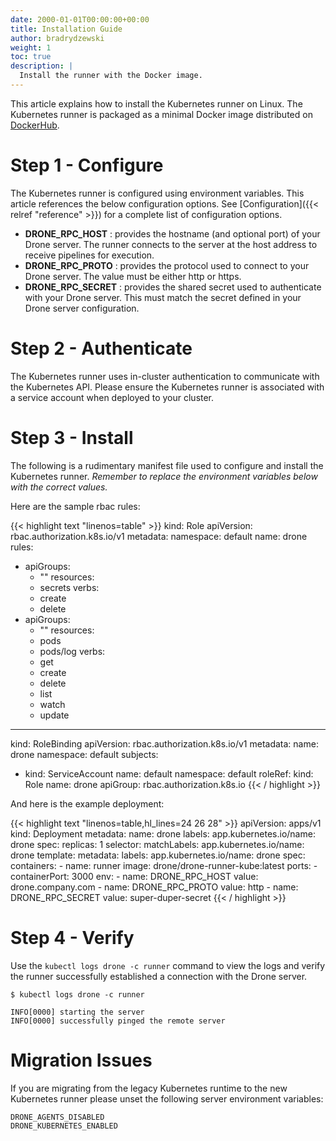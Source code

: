 ```yaml
---
date: 2000-01-01T00:00:00+00:00
title: Installation Guide
author: bradrydzewski
weight: 1
toc: true
description: |
  Install the runner with the Docker image.
---
```


This article explains how to install the Kubernetes runner on Linux. The Kubernetes runner is packaged as a minimal Docker image distributed on [DockerHub](https://hub.docker.com/r/drone/drone-runner-kube).

# Step 1 - Configure

The Kubernetes runner is configured using environment variables. This article references the below configuration options. See [Configuration]({{< relref "reference" >}}) for a complete list of configuration options.

- __DRONE_RPC_HOST__
  : provides the hostname (and optional port) of your Drone server. The runner connects to the server at the host address to receive pipelines for execution.
- __DRONE_RPC_PROTO__
  : provides the protocol used to connect to your Drone server. The value must be either http or https.
- __DRONE_RPC_SECRET__
  : provides the shared secret used to authenticate with your Drone server. This must match the secret defined in your Drone server configuration.

# Step 2 - Authenticate

The Kubernetes runner uses in-cluster authentication to communicate with the Kubernetes API. Please ensure the Kubernetes runner is associated with a service account when deployed to your cluster.

# Step 3 - Install

The following is a rudimentary manifest file used to configure and install the Kubernetes runner. _Remember to replace the environment variables below with the correct values._

Here are the sample rbac rules:

{{< highlight text "linenos=table" >}}
kind: Role
apiVersion: rbac.authorization.k8s.io/v1
metadata:
  namespace: default
  name: drone
rules:
- apiGroups:
  - ""
  resources:
  - secrets
  verbs:
  - create
  - delete
- apiGroups:
  - ""
  resources:
  - pods
  - pods/log
  verbs:
  - get
  - create
  - delete
  - list
  - watch
  - update

---
kind: RoleBinding
apiVersion: rbac.authorization.k8s.io/v1
metadata:
  name: drone
  namespace: default
subjects:
- kind: ServiceAccount
  name: default
  namespace: default
roleRef:
  kind: Role
  name: drone
  apiGroup: rbac.authorization.k8s.io
{{< / highlight >}}

And here is the example deployment:

{{< highlight text "linenos=table,hl_lines=24 26 28" >}}
apiVersion: apps/v1
kind: Deployment
metadata:
  name: drone
  labels:
    app.kubernetes.io/name: drone
spec:
  replicas: 1
  selector:
    matchLabels:
      app.kubernetes.io/name: drone
  template:
    metadata:
      labels:
        app.kubernetes.io/name: drone
    spec:
      containers:
      - name: runner
        image: drone/drone-runner-kube:latest
        ports:
        - containerPort: 3000
        env:
        - name: DRONE_RPC_HOST
          value: drone.company.com
        - name: DRONE_RPC_PROTO
          value: http
        - name: DRONE_RPC_SECRET
          value: super-duper-secret
{{< / highlight >}}

# Step 4 - Verify

Use the `kubectl logs drone -c runner` command to view the logs and verify the runner successfully established a connection with the Drone server.

```
$ kubectl logs drone -c runner

INFO[0000] starting the server
INFO[0000] successfully pinged the remote server 
```

# Migration Issues

If you are migrating from the legacy Kubernetes runtime to the new Kubernetes runner please unset the following server environment variables:

```
DRONE_AGENTS_DISABLED
DRONE_KUBERNETES_ENABLED
```